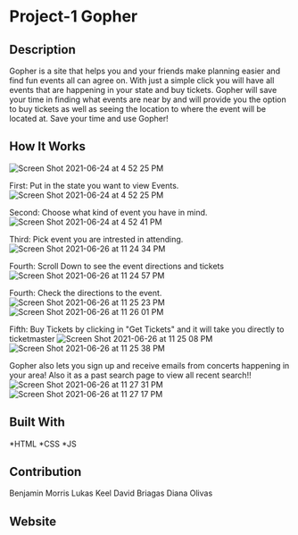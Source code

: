 # Project-1  Gopher


## Description

Gopher is a site that helps you and your friends make planning easier and find fun events all can agree on. With just a simple click you will have all events that are happening in your state and buy tickets. Gopher will save your time in finding what events are near by and will provide you the option to buy tickets as well as seeing the location to where the event will be located at. 
Save your time and use Gopher! 

## How It Works
![Screen Shot 2021-06-24 at 4 52 25 PM](https://user-images.githubusercontent.com/82243765/123532573-ea2a0d00-d6d3-11eb-818f-3daed10b9743.png)

First: Put in the state you want to view Events. 
![Screen Shot 2021-06-24 at 4 52 25 PM](https://user-images.githubusercontent.com/82243765/123532588-2b222180-d6d4-11eb-98c4-0d847f7290f7.png)

Second: Choose what kind of event you have in mind. 
![Screen Shot 2021-06-24 at 4 52 41 PM](https://user-images.githubusercontent.com/82243765/123532592-40974b80-d6d4-11eb-93e9-b5a9e2bae66b.png)

Third: Pick event you are intrested in attending.
![Screen Shot 2021-06-26 at 11 24 34 PM](https://user-images.githubusercontent.com/82243765/123532863-90771200-d6d6-11eb-9171-f23903416198.png)


Fourth: Scroll Down to see the event directions and tickets
![Screen Shot 2021-06-26 at 11 24 57 PM](https://user-images.githubusercontent.com/82243765/123532825-39713d00-d6d6-11eb-9cfa-7d809a14fde1.png)

Fourth: Check the directions to the event.
![Screen Shot 2021-06-26 at 11 25 23 PM](https://user-images.githubusercontent.com/82243765/123533192-f5336c00-d6d8-11eb-8976-34dc9dc0a03b.png)
![Screen Shot 2021-06-26 at 11 26 01 PM](https://user-images.githubusercontent.com/82243765/123533244-56f3d600-d6d9-11eb-9104-e70cc81858e5.png)


Fifth: Buy Tickets by clicking in "Get Tickets" and it will take you directly to ticketmaster 
![Screen Shot 2021-06-26 at 11 25 08 PM](https://user-images.githubusercontent.com/82243765/123533204-14ca9480-d6d9-11eb-9c7f-cef64941f372.png)
![Screen Shot 2021-06-26 at 11 25 38 PM](https://user-images.githubusercontent.com/82243765/123533232-404d7f00-d6d9-11eb-8505-9d86583f68d4.png)

Gopher also lets you sign up and receive emails from concerts happening in your area! Also it as a past search page to view all recent search!!
![Screen Shot 2021-06-26 at 11 27 31 PM](https://user-images.githubusercontent.com/82243765/123533532-e8644780-d6db-11eb-9d34-232f37567faf.png)
![Screen Shot 2021-06-26 at 11 27 17 PM](https://user-images.githubusercontent.com/82243765/123533515-d08cc380-d6db-11eb-9b4c-8e5fc5373509.png)


## Built With 
*HTML *CSS *JS

## Contribution 
Benjamin Morris
Lukas Keel
David Briagas
Diana Olivas

## Website 





